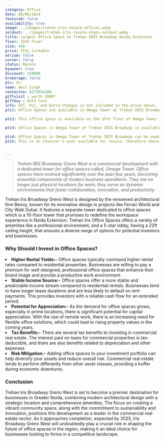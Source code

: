 ```yaml
---
category: Office
date: 08/06/2024
featured: false
availability: true
image: ../images/trehan-iris-resale-offices.webp
soldout: ../images/trehan-iris-resale-shops-soldout.webp
title: Largest Office Space in Trehan IRIS Broadway Noida Extension
floor: 15th Floor
size: 440
price: FFSL-lockable
atrium: false
corner: false
status: Resale
byowner: true
discount: 150000
brokerage: false
plc: 5%
name: Amit Singh
contactno: 8375924100
giftvisit : worth 2000*
giftbuy : Gold Coin
info: GST, PLC, and Extra Changes is not included in the price above.
ptz1: Office Spaces are available in Omega Tower at Trehan IRIS Broadway Greno-West from 7th floor to 18th floor.

ptz2: This office space is available on the 15th floor of Omega Tower in Trehan IRIS Noida Extension providing a beautiful panoramic view of Noida.

ptz3: Office Spaces in Omega Tower of Trehan IRIS Broadway is available as lockable property.

ptz4: Office Spaces in Omega Tower of Trehan IRIS Broadway can be used for personal use and also for generating passive income via rental yield.
ptz5: This is an investor’s unit available for resale, therefore there won’t be any brokerage charges.


---
```


> _Trehan IRIS Broadway Greno West is a commercial development with a dedicated tower for office spaces called, Omega Tower. Office spaces have evolved significantly over the past few years, becoming essential components of modern business operations. They are no longer just physical locations for work; they serve as dynamic environments that foster collaboration, innovation, and productivity._

Trehan Iris Broadway Greno West is designed by the renowned architectural firm Benoy, known for its innovative design in projects like Ferrari World and City Walk Dubai. It features a separate tower dedicated to office spaces which is a 10-floor tower that promises to redefine the workspace experience in Noida Extension. Trehan Iris Office Spaces offers a variety of amenities like a professional environment, and a 5-star lobby, having a 22ft ceiling height,  that ensures a diverse range of options for potential investors and businesses.

### Why Should I Invest in Office Spaces?

<li> <b>Higher Rental Yields:-</b> Office spaces typically command higher rental rates compared to residential properties. Businesses are willing to pay a premium for well-designed, professional office spaces that enhance their brand image and provide a productive work environment.
<li> <b>Stable Income Source:-</b> Office spaces offer a more stable and predictable income stream compared to residential rentals. Businesses tend to have longer lease durations and are less likely to default on rent payments. This provides investors with a reliable cash flow for an extended period.
<li> <b>Potential for Appreciation:-</b> As the demand for office spaces grows, especially in prime locations, there is significant potential for capital appreciation. With the rise of remote work, there is an increasing need for flexible office solutions, which could lead to rising property values in the coming years. 
<li> <b>Tax Benefits:-</b> There are several tax benefits to investing in commercial real estate. The interest paid on loans for commercial properties is tax-deductible, and there are also benefits related to depreciation and other expenses
<li> <b>Risk Mitigation:-</b> Adding office spaces to your investment portfolio can help diversify your assets and reduce overall risk. Commercial real estate tends to perform differently from other asset classes, providing a buffer during economic downturns.

### Conclusion

Trehan Iris Broadway Greno West is set to become a premier destination for businesses in Greater Noida, combining modern architectural design with a strategic location and comprehensive amenities. The focus on creating a vibrant community space, along with the commitment to sustainability and innovation, positions this development as a leader in the commercial real estate sector. As it approaches completion, expected by 2025, Iris Broadway Greno West will undoubtedly play a crucial role in shaping the future of office spaces in the region, making it an ideal choice for businesses looking to thrive in a competitive landscape.